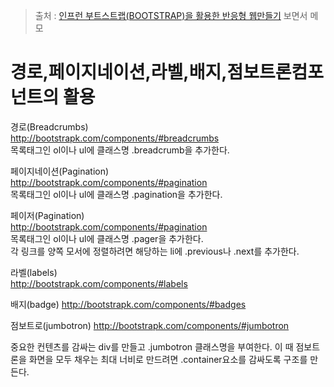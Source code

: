 > 출처 : [인프런 부트스트랩(BOOTSTRAP)을 활용한 반응형 웹만들기](https://inflearn.com) 보면서 메모

# 경로,페이지네이션,라벨,배지,점보트론컴포넌트의 활용
경로(Breadcrumbs)  
http://bootstrapk.com/components/#breadcrumbs  
목록태그인 ol이나 ul에 클래스명 .breadcrumb을 추가한다.

페이지네이션(Pagination)  
http://bootstrapk.com/components/#pagination  
목록태그인 ol이나 ul에 클래스명 .pagination을 추가한다.  

페이저(Pagination)  
http://bootstrapk.com/components/#pagination  
목록태그인 ol이나 ul에 클래스명 .pager을 추가한다.  
각 링크를 양쪽 모서에 정렬하려면 해당하는 li에 .previous나 .next를 추가한다.

라벨(labels)  
http://bootstrapk.com/components/#labels

배지(badge)
http://bootstrapk.com/components/#badges

점보트로(jumbotron)
http://bootstrapk.com/components/#jumbotron

중요한 컨텐츠를 감싸는 div를 만들고 .jumbotron 클래스명을 부여한다.
이 때 점보트론을 화면을 모두 채우는 최대 너비로 만드려면 .container요소를
감싸도록 구조를 만든다.

